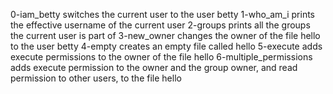 0-iam_betty switches the current user to the user betty
1-who_am_i prints the effective username of the current user
2-groups prints all the groups the current user is part of
3-new_owner changes the owner of the file hello to the user betty
4-empty creates an empty file called hello
5-execute adds execute permissions to the owner of the file hello
6-multiple_permissions adds execute permission to the owner and the group owner, and read permission to other users, to the file hello
